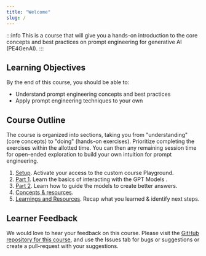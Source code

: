```yaml
---
title: "Welcome"
slug: /
---
```


:::info
This is a course that will give you a hands-on introduction to the core concepts and best practices on prompt engineering for generative AI (PE4GenAI).
:::

## Learning Objectives

By the end of this course, you should be able to:

 - Understand prompt engineering concepts and best practices
 - Apply prompt engineering techniques to your own


## Course Outline

The course is organized into sections, taking you from "understanding" (core concepts) to "doing" (hands-on exercises). Prioritize completing the exercises within the allotted time. You can then any remaining session time for open-ended exploration to build your own intuition for prompt engineering.

1. [Setup](/setup). Activate your access to the custom course Playground.
2. [Part 1](/Part-1-labs/Basic-Prompting/). Learn the basics of interacting with the GPT Models .
3. [Part 2](/Part-2-labs/System-Message/). Learn how to guide the models to ​create better answers.
4. [Concepts & resources](/Workshop-Interact-with-OpenAI-models/ai-models/).
5. [Learnings and Resources](/summary). Recap what you learned & identify next steps.


## Learner Feedback
We would love to hear your feedback on this course. Please visit the [GitHub repository for this course](https://github.com/antbucc/PE4GenAI), and use the Issues tab for bugs or suggestions or create a pull-request with your suggestions.
